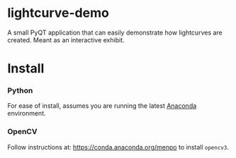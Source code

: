 # lightcurve-demo
A small PyQT application that can easily demonstrate how lightcurves are created. Meant as an interactive exhibit.

# Install

### Python

For ease of install, assumes you are running the latest [Anaconda](https://www.continuum.io/downloads) environment.

### OpenCV

Follow instructions at: https://conda.anaconda.org/menpo to install `opencv3`. 
